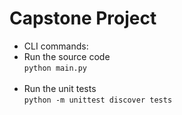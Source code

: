 # Capstone Project

- CLI commands:
- Run the source code </br>
```python main.py``` </br></br>
- Run the unit tests </br>
```python -m unittest discover tests ```

